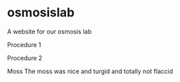 osmosislab
==========

A website for our osmosis lab

Procedure 1

Procedure 2

Moss
The moss was nice and turgid and totally not flaccid

